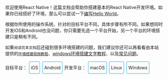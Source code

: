 欢迎使用React Native！这篇文档会帮助你搭建基本的React Native开发环境。如果你已经搭好了环境，那么可以尝试一下[编写Hello World](tutorial.html)。

根据你所使用的操作系统、针对的目标平台不同，具体步骤有所不同。如果想同时开发iOS和Android也没问题，你只需要先选一个平台开始，另一个平台的环境搭建只是稍有不同。

如果`阅读完本文档`后还碰到很多环境搭建的问题，我们建议你还可以再看看由本站提供的[`环境搭建视频教程`](http://list.youku.com/albumlist/show?id=49361022)、[windows环境搭建文字教程](http://bbs.reactnative.cn/topic/10)、以及[常见问题](http://bbs.reactnative.cn/topic/130)。

<div class="toggler">
<style>
.toggler {
  margin-bottom: 10px;
}
.toggler a {
  cursor: pointer;
  display: inline-block;
  padding: 10px 5px;
  margin: 2px;
  border: 1px solid #05A5D1;
  border-radius: 3px;
  text-decoration: none !important;
}
.display-os-mac .toggler .button-mac,
.display-os-linux .toggler .button-linux,
.display-os-windows .toggler .button-windows,
.display-platform-ios .toggler .button-ios,
.display-platform-android .toggler .button-android {
  background-color: #05A5D1;
  color: white;
}
.md-block { display: none; }
.md-block img { max-width:650px; }
.display-platform-ios.display-os-mac .ios.mac,
.display-platform-ios.display-os-linux .ios.linux,
.display-platform-ios.display-os-windows .ios.windows,
.display-platform-android.display-os-mac .android.mac,
.display-platform-android.display-os-linux .android.linux,
.display-platform-android.display-os-windows .android.windows {
  display: block;
}
</style>
<span>目标平台：</span>
<a class="button-ios" onclick="display('platform', 'ios')">iOS</a>
<a class="button-android" onclick="display('platform', 'android')">Android</a>
<span>开发平台：</span>
<a class="button-mac" onclick="display('os', 'mac')">macOS</a>
<a class="button-linux" onclick="display('os', 'linux')">Linux</a>
<a class="button-windows" onclick="display('os', 'windows')">Windows</a>
</div>

<!-- ######### LINUX AND WINDOWS for iOS ##################### -->

<div markdown class="md-block linux windows ios">

## 暂不支持

苹果公司目前只允许在Mac电脑上开发iOS应用。如果你没有Mac电脑，那么只能考虑先开发Android应用了。

![](img/react-native-sorry-not-supported.png)


<!-- ######### MAC for iOS ##################### -->

</div><div markdown class="md-block mac ios android" >

## 安装

### 必需的软件

#### Homebrew

[Homebrew](http://brew.sh/), Mac系统的包管理器，用于安装NodeJS和一些其他必需的工具软件。

```
/usr/bin/ruby -e "$(curl -fsSL https://raw.githubusercontent.com/Homebrew/install/master/install)"
```

译注：在Max OS X 10.11（El Capitan)版本中，homebrew在安装软件时可能会碰到`/usr/local`目录不可写的权限问题。可以使用下面的命令修复：  

```bash
sudo chown -R `whoami` /usr/local
```

#### Node

使用Homebrew来安装[Node.js](https://nodejs.org/).

> React Native目前需要NodeJS 5.0或更高版本。本文发布时Homebrew默认安装的是最新版本，一般都满足要求。 

```
brew install node
```

安装完node后建议设置npm镜像以加速后面的过程（或使用科学上网工具）。注意：不要使用cnpm！cnpm安装的模块路径比较奇怪，packager不能正常识别！

```
npm config set registry https://registry.npm.taobao.org --global
npm config set disturl https://npm.taobao.org/dist --global
```

#### Yarn、React Native的命令行工具（react-native-cli）

[Yarn](http://yarnpkg.com)是Facebook提供的替代npm的工具，可以加速node模块的下载。React Native的命令行工具用于执行创建、初始化、更新项目、运行打包服务（packager）等任务。

```
npm install -g yarn react-native-cli
```

安装完yarn后同理也要设置镜像源：

```
yarn config set registry https://registry.npm.taobao.org --global
yarn config set disturl https://npm.taobao.org/dist --global
```


如果你看到`EACCES: permission denied`这样的权限报错，那么请参照上文的homebrew译注，修复`/usr/local`目录的所有权：  

```bash
sudo chown -R `whoami` /usr/local
```

</div><div markdown class="md-block mac ios">

#### Xcode

React Native目前需要[Xcode](https://developer.apple.com/xcode/downloads/) 8.0 或更高版本。你可以通过App Store或是到[Apple开发者官网](https://developer.apple.com/xcode/downloads/)上下载。这一步骤会同时安装Xcode IDE和Xcode的命令行工具。

> 虽然一般来说命令行工具都是默认安装了，但你最好还是启动Xcode，并在`Xcode | Preferences | Locations`菜单中检查一下是否装有某个版本的`Command Line Tools`。Xcode的命令行工具中也包含一些必须的工具，比如`git`等。

</div><div markdown class="md-block mac android" >

#### Android Studio

React Native目前需要[Android Studio](http://developer.android.com/sdk/index.html)2.0或更高版本。

> Android Studio需要Java Development Kit [JDK] 1.8或更高版本。你可以在命令行中输入
> `javac -version`来查看你当前安装的JDK版本。如果版本不合要求，则可以到
> [官网](http://www.oracle.com/technetwork/java/javase/downloads/jdk8-downloads-2133151.html)上下载。

Android Studio包含了运行和测试React Native应用所需的Android SDK和模拟器。

> 除非特别注明，请不要改动安装过程中的选项。比如Android Studio默认安装了
> `Android Support Repository`，而这也是React Native必须的（否则在react-native run-android时会报appcompat-v7包找不到的错误）。

安装过程中有一些需要改动的选项：

- 选择`Custom`选项：

![custom installation](img/react-native-android-studio-custom-install.png)

- 勾选`Performance`和`Android Virtual Device`

![additional installs](img/react-native-android-studio-additional-installs.png)

- 安装完成后，在Android Studio的启动欢迎界面中选择`Configure | SDK Manager`。

![configure sdk](img/react-native-android-studio-configure-sdk.png)

- 在`SDK Platforms`窗口中，选择`Show Package Details`，然后在`Android 6.0 (Marshmallow)`中勾选`Google APIs`、`Android SDK Platform 23`、`Intel x86 Atom System Image`、`Intel x86 Atom_64 System Image`以及`Google APIs Intel x86 Atom_64 System Image`。

![platforms](img/react-native-android-studio-android-sdk-platforms.png)

- 在`SDK Tools`窗口中，选择`Show Package Details`，然后在`Android SDK Build Tools`中勾选`Android SDK Build-Tools 23.0.1`（必须是这个版本）。然后还要勾选最底部的`Android Support Repository`.

![build tools](img/react-native-android-studio-android-sdk-build-tools.png)

#### ANDROID_HOME环境变量

确保`ANDROID_HOME`环境变量正确地指向了你安装的Android SDK的路径。具体的做法是把下面的命令加入到`~/.bash_profile`文件中：(__译注__：~表示用户目录，即`/Users/你的用户名/`，而小数点开头的文件在Finder中是隐藏的，并且这个文件有可能并不存在。请在终端下使用`vi ~/.bash_profile`命令创建或编辑。如不熟悉vi操作，请点击[这里](http://www.eepw.com.cn/article/48018.htm)学习）  

```
# 如果你不是通过Android Studio安装的sdk，则其路径可能不同，请自行确定清楚。
export ANDROID_HOME=~/Library/Android/sdk
```  

然后使用下列命令使其立即生效（否则重启后才生效）：  

```bash
source ~/.bash_profile
```

可以使用`echo $ANDROID_HOME`检查此变量是否已正确设置。

</div>
<div markdown class="md-block mac ios android">

### 推荐安装的工具

#### Watchman

[Watchman](https://facebook.github.io/watchman/docs/install.html)是由Facebook提供的监视文件系统变更的工具。安装此工具可以提高开发时的性能（packager可以快速捕捉文件的变化从而实现实时刷新）。

```
brew install watchman
```

#### Flow

[Flow](http://www.flowtype.org)是一个静态的JS类型检查工具。译注：你在很多示例中看到的奇奇怪怪的冒号问号，以及方法参数中像类型一样的写法，都是属于这个flow工具的语法。这一语法并不属于ES标准，只是Facebook自家的代码规范。所以新手可以直接跳过（即不需要安装这一工具，也不建议去费力学习flow相关语法）。


```
brew install flow
```

</div><div markdown class="md-block mac android">

#### 将Android SDK的Tools目录添加到`PATH`变量中

你可以把Android SDK的tools和platform-tools目录添加到`PATH`变量中，以便在终端中运行一些Android工具，例如`android avd`或是`adb logcat`等。具体做法仍然是在`~/.bash_profile`中添加：

```
export PATH=$PATH:$ANDROID_HOME/tools:$ANDROID_HOME/platform-tools
```

### 其他可选的安装项

#### Git

Git版本控制。如果你已经安装过[Xcode](https://developer.apple.com/xcode/)，则Git也已经一并安装了。如若没有，则使用下列命令安装：

```
brew install git
```

</div><div markdown class="md-block mac ios android">

#### Nuclide

[Nuclide](http://nuclide.io)（此链接需要科学上网）是由Facebook提供的基于atom的集成开发环境，可用于编写、[运行](http://nuclide.io/docs/platforms/react-native/#running-applications)和
[调试](http://nuclide.io/docs/platforms/react-native/#debugging)React Native应用。

点击这里阅读[Nuclide的入门文档](http://nuclide.io/docs/quick-start/getting-started/)。

译注：我们更推荐使用[WebStorm](https://www.jetbrains.com/webstorm/)或[Sublime Text](http://www.sublimetext.com/)来编写React Native应用。

</div><div markdown class="md-block mac android">

#### Genymotion

比起Android Studio自带的原装模拟器，Genymotion是一个性能更好的选择，但它只对个人用户免费。

1. 下载和安装[Genymotion](https://www.genymotion.com/download)（genymotion需要依赖VirtualBox虚拟机，下载选项中提供了包含VirtualBox和不包含的选项，请按需选择）。
2. 打开Genymotion。如果你还没有安装VirtualBox，则此时会提示你安装。
3. 创建一个新模拟器并启动。
4. 启动React Native应用后，可以按下⌘+M来打开开发者菜单。

</div>
<div markdown class="md-block linux windows android">

## 安装

### 必需的软件

</div><div markdown class="md-block windows android">

#### Chocolatey

[Chocolatey](https://chocolatey.org)是一个Windows上的包管理器，类似于linux上的`yum`和
`apt-get`。 你可以在其[官方网站](https://chocolatey.org)上查看具体的使用说明。一般的安装步骤应该是下面这样：

```
@powershell -NoProfile -ExecutionPolicy Bypass -Command "iex ((new-object net.webclient).DownloadString('https://chocolatey.org/install.ps1'))" && SET PATH=%PATH%;%ALLUSERSPROFILE%\chocolatey\bin
```

> 一般来说，使用Chocolatey来安装软件的时候，需要以管理员的身份来运行命令提示符窗口。译注：chocolatey的网站可能在国内访问困难，导致上述安装命令无法正常完成。请使用稳定的翻墙工具。
> 如果你实在装不上这个工具，也不要紧。下面所需的python2和nodejs你可以分别单独去对应的官方网站下载安装即可。

#### Python 2

打开命令提示符窗口，使用Chocolatey来安装Python 2.

> 注意目前不支持Python 3版本。

```
choco install python2
```

</div><div markdown class="md-block linux windows android">

#### Node

</div><div markdown class="md-block linux android">

打开终端窗口，输入下面的命令来安装NodeJS:

```
sudo apt-get install -y build-essential
curl -sL https://deb.nodesource.com/setup_5.x | sudo -E bash -
sudo apt-get install -y nodejs
sudo ln -s /usr/bin/nodejs /usr/bin/node
```


</div><div markdown class="md-block windows android">

打开命令提示符窗口，使用Chocolatey来安装NodeJS。注意，目前已知Node 7.1版本在windows上无法正常工作，请避开这个版本！

```
choco install nodejs.install
```

安装完node后建议设置npm镜像以加速后面的过程（或使用科学上网工具）。注意：不要使用cnpm！cnpm安装的模块路径比较奇怪，packager不能正常识别！

```
npm config set registry https://registry.npm.taobao.org --global
npm config set disturl https://npm.taobao.org/dist --global
```

</div><div markdown class="md-block windows linux android">

#### Yarn、React Native的命令行工具（react-native-cli）

[Yarn](http://yarnpkg.com)是Facebook提供的替代npm的工具，可以加速node模块的下载。React Native的命令行工具用于执行创建、初始化、更新项目、运行打包服务（packager）等任务。

```
npm install -g yarn react-native-cli
```

安装完yarn后同理也要设置镜像源：

```
yarn config set registry https://registry.npm.taobao.org --global
yarn config set disturl https://npm.taobao.org/dist --global
```

> 如果你遇到`EACCES: permission denied`权限错误，可以尝试运行下面的命令（限linux系统）：
> `sudo npm install -g yarn react-native-cli`.

#### Android Studio

[Android Studio](http://developer.android.com/sdk/index.html) 2.0 or higher.

React Native目前需要[Android Studio](http://developer.android.com/sdk/index.html)2.0或更高版本。

> Android Studio需要Java Development Kit [JDK] 1.8或更高版本。你可以在命令行中输入
> `javac -version`来查看你当前安装的JDK版本。如果版本不合要求，则可以到
> [官网](http://www.oracle.com/technetwork/java/javase/downloads/jdk8-downloads-2133151.html)上下载。
> 或是使用包管理器来安装（比如`choco install jdk8`或是
> `apt-get install default-jdk`）

Android Studio包含了运行和测试React Native应用所需的Android SDK和模拟器。

> 除非特别注明，请不要改动安装过程中的选项。比如Android Studio默认安装了
> `Android Support Repository`，而这也是React Native必须的（否则在react-native run-android时会报appcompat-v7包找不到的错误）。

</div><div markdown class="md-block linux android">

安装过程中有一些需要改动的选项：

- 选择`Custom`选项：

![custom installation](img/react-native-android-studio-custom-install-linux.png)

- 选择`Android Virtual Device`

![additional installs](img/react-native-android-studio-additional-installs-linux.png)

</div><div markdown class="md-block windows android">

- 确定所有安装都勾选了，尤其是`Android SDK`和`Android Device Emulator`。

- 在初步安装完成后，选择`Custom`安装项：

![custom installation](img/react-native-android-studio-custom-install-windows.png)

- 检查已安装的组件，尤其是模拟器和HAXM加速驱动。

![verify installs](img/react-native-android-studio-verify-installs-windows.png)

</div><div markdown class="md-block windows linux android">

- 安装完成后，在Android Studio的欢迎界面中选择`Configure | SDK Manager`。

</div><div markdown class="md-block linux android">

![configure sdk](img/react-native-android-studio-configure-sdk-linux.png)

</div><div markdown class="md-block windows android">

![configure sdk](img/react-native-android-studio-configure-sdk-windows.png)

</div><div markdown class="md-block windows linux android">

- 在`SDK Platforms`窗口中，选择`Show Package Details`，然后在`Android 6.0 (Marshmallow)`中勾选`Google APIs`、`Android SDK Platform 23`、`Intel x86 Atom System Image`、`Intel x86 Atom_64 System Image`以及`Google APIs Intel x86 Atom_64 System Image`。

</div><div markdown class="md-block linux android">

![platforms](img/react-native-android-studio-android-sdk-platforms-linux.png)

</div><div markdown class="md-block windows android">

![platforms](img/react-native-android-studio-android-sdk-platforms-windows.png)

</div><div markdown class="md-block windows linux android">

- 在`SDK Tools`窗口中，选择`Show Package Details`，然后在`Android SDK Build Tools`中勾选`Android SDK Build-Tools 23.0.1`（必须是这个版本）。然后还要勾选最底部的`Android Support Repository`.

</div><div markdown class="md-block linux android">

![build tools](img/react-native-android-studio-android-sdk-build-tools-linux.png)

</div><div markdown class="md-block windows android">

![build tools](img/react-native-android-studio-android-sdk-build-tools-windows.png)

</div><div markdown class="md-block windows linux android">


#### ANDROID_HOME环境变量

确保`ANDROID_HOME`环境变量正确地指向了你安装的Android SDK的路径。

</div><div markdown class="md-block linux android">

具体的做法是把下面的命令加入到`~/.bashrc`、`~/.bash_profile`文件中。如果你使用的是其他的shell，则选择对应的配置文件:

```
# 如果你不是通过Android Studio安装的sdk，则其路径可能不同，请自行确定清楚。
export ANDROID_HOME=~/Library/Android/sdk
```

然后使用下列命令使其立即生效（否则重启后才生效）：  

```bash
source ./bash_profile
```

可以使用`echo $ANDROID_HOME`检查此变量是否已正确设置。

</div><div markdown class="md-block windows android">

打开`控制面板` -> `系统和安全` -> `系统` -> `高级系统设置` ->
`高级` -> `环境变量` -> `新建`

> 具体的路径可能和下图不一致，请自行确认。

![env variable](img/react-native-android-sdk-environment-variable-windows.png)

> 你需要关闭现有的命令符提示窗口然后重新打开，这样新的环境变量才能生效。

</div><div markdown class="md-block linux windows android">

### 推荐安装的工具

</div><div markdown class="md-block linux android">

#### Watchman

[Watchman](https://facebook.github.io/watchman/docs/install.html)是由Facebook提供的监视文件系统变更的工具。安装此工具可以提高开发时的性能（packager可以快速捕捉文件的变化从而实现实时刷新）。

> 安装watchman还可以避免node的一个与文件监视有关的bug。

在终端中输入以下命令来编译并安装watchman:

```
git clone https://github.com/facebook/watchman.git
cd watchman
git checkout v4.5.0  # 这是本文发布时的最新版本
./autogen.sh
./configure
make
sudo make install
```

#### Flow

[Flow](http://www.flowtype.org)是一个静态的JS类型检查工具。译注：你在很多示例中看到的奇奇怪怪的冒号问号，以及方法参数中像类型一样的写法，都是属于这个flow工具的语法。这一语法并不属于ES标准，只是Facebook自家的代码规范。所以新手可以直接跳过（即不需要安装这一工具，也不建议去费力学习flow相关语法）。

在终端中输入以下命令来安装flow:

```
npm install -g flow-bin
```

</div>
<div markdown class="md-block mac windows linux android">

#### Gradle Daemon

开启[Gradle Daemon](https://docs.gradle.org/2.9/userguide/gradle_daemon.html)可以极大地提升java代码的增量编译速度。

</div>
<div markdown class="md-block mac linux android">

```
touch ~/.gradle/gradle.properties && echo "org.gradle.daemon=true" >> ~/.gradle/gradle.properties
```

</div>
<div markdown class="md-block windows android">

```
(if not exist "%USERPROFILE%/.gradle" mkdir "%USERPROFILE%/.gradle") && (echo org.gradle.daemon=true >> "%USERPROFILE%/.gradle/gradle.properties")
```

</div>
<div markdown class="md-block linux android">

#### Android模拟器加速器

在安装Android Studio时你可能会看到下面这样的提示：

![accelerator](img/react-native-android-studio-kvm-linux.png)

如果你的系统支持KVM，那就应该安装[Intel的Android模拟器加速器](https://software.intel.com/en-us/android/articles/speeding-up-the-android-emulator-on-intel-architecture#_Toc358213272)。

</div><div markdown class="md-block windows linux android">

#### 将Android SDK的Tools目录添加到`PATH`变量中

你可以把Android SDK的tools和platform-tools目录添加到`PATH`变量中，以便在终端中运行一些Android工具，例如`android avd`或是`adb logcat`等。

</div><div markdown class="md-block linux android">

在`~/.bashrc`或是`~/.bash_profile`文件中添加：

```
# 你的具体路径可能有所不同，请自行确认。
PATH="~/Android/Sdk/tools:~/Android/Sdk/platform-tools:${PATH}"
export PATH
```

</div><div markdown class="md-block windows android">

打开`控制面板` -> `系统和安全` -> `系统` -> `高级系统设置` ->
`高级` -> `环境变量` -> 选中`PATH` -> 双击进行编辑

> 注意你的具体路径可能和下图不同

![env variable](img/react-native-android-tools-environment-variable-windows.png)

</div><div markdown class="md-block windows linux android">

### 可选的安装项

#### Git

</div><div markdown class="md-block linux android">

[使用包管理器](https://git-scm.com/download/linux)来安装Git
(例如`sudo apt-get install git-all`).

</div><div markdown class="md-block windows android">

你可以使用Chocolatey来安装`git`:

```
choco install git
```

另外你也可以直接去下载[Git for Windows](https://git-for-windows.github.io/)。
在安装过程中注意勾选"Run Git from Windows Command Prompt"，这样才会把`git`命令添加到`PATH`环境变量中。

</div><div markdown class="md-block linux android">

#### Nuclide

[Nuclide](http://nuclide.io)（此链接需要科学上网）是由Facebook提供的基于atom的集成开发环境，可用于编写、[运行](http://nuclide.io/docs/platforms/react-native/#running-applications)和
[调试](http://nuclide.io/docs/platforms/react-native/#debugging)React Native应用。

点击这里阅读[Nuclide的入门文档](http://nuclide.io/docs/quick-start/getting-started/)。

译注：我们更推荐使用[WebStorm](https://www.jetbrains.com/webstorm/)或[Sublime Text](http://www.sublimetext.com/)来编写React Native应用。

</div><div markdown class="md-block linux windows android">

#### Genymotion

比起Android Studio自带的原装模拟器，Genymotion是一个性能更好的选择，但它只对个人用户免费。

1. 下载和安装[Genymotion](https://www.genymotion.com/download)（genymotion需要依赖VirtualBox虚拟机，下载选项中提供了包含VirtualBox和不包含的选项，请按需选择）。
2. 打开Genymotion。如果你还没有安装VirtualBox，则此时会提示你安装。
3. 创建一个新模拟器并启动。
4. 启动React Native应用后，可以按下F1来打开开发者菜单。

</div><div markdown class="md-block windows android">

#### Visual Studio Emulator for Android

[Visual Studio Emulator for Android](https://www.visualstudio.com/zh-cn/features/msft-android-emulator-vs.aspx#中国 (简体中文))是利用了Hyper-V技术进行硬件加速的免费android模拟器。也是Android Studio自带的原装模拟器之外的一个很好的选择。而且你并不需要安装Visual Studio。
在用于React Native开发前，需要先在注册表中进行一些修改：

1. 打开运行命令（按下Windows+R键）
2. 输入`regedit.exe`然后回车
3. 在注册表编辑器中找到`HKEY_LOCAL_MACHINE\SOFTWARE\Wow6432Node\Android SDK Tools`条目
4. 右键点击`Android SDK Tools`，选择`新建 > 字符串值`
5. 名称设为`Path`
6. 双击`Path`，将其值设为你的Android SDK的路径。（例如`C:\Program Files\Android\sdk`）

</div>
<div markdown class="md-block mac ios android">

## 测试安装

</div><div markdown class="md-block mac ios">

```
react-native init AwesomeProject
cd AwesomeProject
react-native run-ios
```

> 提示：你可以使用`--version`参数创建指定版本的项目。例如`react-native init MyApp --version 0.39.2`。注意版本号必须精确到两个小数点。

你也可以在[Nuclide](http://nuclide.io)中打开[`AwesomeProject`](http://nuclide.io/docs/quick-start/getting-started/#adding-a-project)文件夹
然后[运行](http://nuclide.io/docs/platforms/react-native/#command-line)，或是双击`ios/AwesomeProject.xcodeproj`文件然后在Xcode中点击`Run`按钮。

</div><div markdown class="md-block mac android">

```
react-native init AwesomeProject
cd AwesomeProject
react-native run-android
```

> 提示：你可以使用`--version`参数创建指定版本的项目。例如`react-native init MyApp --version 0.39.2`。注意版本号必须精确到两个小数点。
 
你也可以在[Nuclide](http://nuclide.io)中打开[`AwesomeProject`](http://nuclide.io/docs/quick-start/getting-started/#adding-a-project)文件夹然后[运行](http://nuclide.io/docs/platforms/react-native/#command-line)。

</div><div markdown class="md-block mac ios android">

### 修改项目

现在你已经成功运行了项目，我们可以开始尝试动手改一改了：

</div><div markdown class="md-block mac ios">

- 使用你喜欢的编辑器打开`index.ios.js`并随便改上几行。
- 在iOS Emulator中按下`⌘-R`就可以刷新APP并看到你的最新修改！

</div><div markdown class="md-block mac android">

- 使用你喜欢的文本编辑器打开`index.android.js`并随便改上几行
- 按两下R键，或是用Menu键（通常是F2，在Genymotion模拟器中是`⌘+M`）打开开发者菜单，然后选择 *Reload JS* 就可以看到你的最新修改。
- 在终端下运行`adb logcat *:S ReactNative:V ReactNativeJS:V`可以看到你的应用的日志。

</div><div markdown class="md-block mac ios android">

### 完成了！

恭喜！你已经成功运行并修改了你的第一个React Native应用。

![](img/react-native-congratulations.png)

</div><div markdown class="md-block windows linux android">

## 测试安装

```
react-native init AwesomeProject
cd AwesomeProject
react-native run-android
```

> 提示：你可以使用`--version`参数创建指定版本的项目。例如`react-native init MyApp --version 0.39.2`。注意版本号必须精确到两个小数点。

__Windows用户请注意，请不要在命令行默认的System32目录中init项目！会有各种权限限制导致不能运行！__
</div>
<div markdown class="md-block windows linux android">

### 修改项目

现在你已经成功运行了项目，我们可以开始尝试动手改一改了：

- 使用你喜欢的文本编辑器打开`index.android.js`并随便改上几行
- 按两下R键，或是用Menu键（通常是F2，在Genymotion模拟器中是`⌘+M`）打开开发者菜单，然后选择 *Reload JS* 就可以看到你的最新修改。
- 在终端下运行`adb logcat *:S ReactNative:V ReactNativeJS:V`可以看到你的应用的日志。

### 完成了！

恭喜！你已经成功运行并修改了你的第一个React Native应用。

![](img/react-native-congratulations.png)

</div><div markdown class="md-block mac ios android">

## 接下来

</div><div markdown class="md-block mac ios">

- 如果你想要在真机上运行应用，请参阅[在设备上运行](running-on-device-ios.html#content)。

</div><div markdown class="md-block mac android">

- 如果你想要在真机上运行应用，请参阅[在设备上运行](running-on-device-android.html#content)。

</div><div markdown class="md-block mac ios android">

- 如果你碰到了一些问题，请参阅[常见问题](http://bbs.reactnative.cn/topic/130)。


</div><div markdown class="md-block windows linux android">

## 接下来

- 如果你想要在真机上运行应用，请参阅[在设备上运行](running-on-device-android.html#content)。

- 如果你碰到了一些问题，请参阅[常见问题](http://bbs.reactnative.cn/topic/130)。

</div>
<script class="markdown-script">
window.display = function (type, value) {
  var container = document.querySelector('.md-block').parentNode;
  container.className = 'display-' + type + '-' + value + ' ' +
    container.className.replace(RegExp('display-' + type + '-[a-z]+ ?'), '');
}

// If we are coming to the page with a hash in it (i.e. from a search, for example), try to get
// us as close as possible to the correct platform and dev os using the hashtag and block walk up.
var foundHash = false;
if (window.location.hash !== '' && window.location.hash !== 'content') { // content is default
  var hashLinks = document.querySelectorAll('a.hash-link');
  for (var i = 0; i < hashLinks.length && !foundHash; ++i) {
    if (hashLinks[i].hash === window.location.hash) {
      var parent = hashLinks[i].parentElement;
      while (parent) {
        if (parent.tagName === 'BLOCK') {
          var devOS = null;
          var targetPlatform = null;
          // Could be more than one target os and dev platform, but just choose some sort of order
          // of priority here.

          // Dev OS
          if (parent.className.indexOf('mac') > -1) {
            devOS = 'mac';
          } else if (parent.className.indexOf('linux') > -1) {
            devOS = 'linux';
          } else if (parent.className.indexOf('windows') > -1) {
            devOS = 'windows';
          } else {
            break; // assume we don't have anything.
          }

          // Target Platform
          if (parent.className.indexOf('ios') > -1) {
            targetPlatform = 'ios';
          } else if (parent.className.indexOf('android') > -1) {
            targetPlatform = 'android';
          } else {
            break; // assume we don't have anything.
          }
          // We would have broken out if both targetPlatform and devOS hadn't been filled.
          display('os', devOS);
          display('platform', targetPlatform);      
          foundHash = true;
          break;
        }
        parent = parent.parentElement;
      }
    }
  }
}
// Do the default if there is no matching hash
if (!foundHash) {
  var isMac = navigator.platform === 'MacIntel';
  var isWindows = navigator.platform === 'Win32';
  display('os', isMac ? 'mac' : (isWindows ? 'windows' : 'linux'));
  display('platform', isMac ? 'ios' : 'android');
}
</script>
